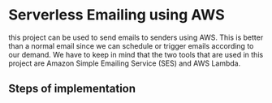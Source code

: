 # Serverless Emailing using AWS

this project can be used to send emails to senders using AWS. This is better than a normal email since we can schedule or trigger emails according to our demand. We have to keep in mind that the two tools that are used in this project are Amazon Simple Emailing Service (SES) and AWS Lambda.

## Steps of implementation
